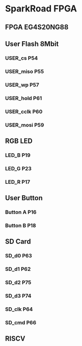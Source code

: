 # SparkRoad FPGA

## FPGA EG4S20NG88

## User Flash 8Mbit
### USER_cs P54
### USER_miso P55
### USER_wp P57
### USER_hold P61
### USER_cclk P60
### USER_mosi P59

## RGB LED
### LED_B P19
### LED_G P23
### LED_R P17

## User Button
### Button A P16
### Button B P18

## SD Card
### SD_d0 P63
### SD_d1 P62
### SD_d2 P75
### SD_d3 P74
### SD_clk P64
### SD_cmd P66

## RISCV
